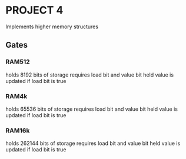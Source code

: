 # PROJECT 4
Implements higher memory structures
## Gates
### RAM512
holds 8192 bits of storage
requires load bit and value bit
held value is updated if load bit is true
### RAM4k
holds 65536 bits of storage
requires load bit and value bit
held value is updated if load bit is true
### RAM16k
holds 262144 bits of storage
requires load bit and value bit
held value is updated if load bit is true
